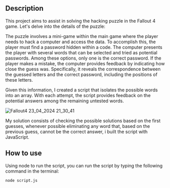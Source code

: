 ## Description 
This project aims to assist in solving the hacking puzzle in the Fallout 4 game. Let's delve into the details of the puzzle:

The puzzle involves a mini-game within the main game where the player needs to hack a computer and access the data. To accomplish this, the player must find a password hidden within a code. The computer presents the player with several words that can be selected and tried as potential passwords. Among these options, only one is the correct password. If the player makes a mistake, the computer provides feedback by indicating how close the guess was. Specifically, it reveals the correspondence between the guessed letters and the correct password, including the positions of these letters.

Given this information, I created a script that isolates the possible words into an array. With each attempt, the script provides feedback on the potential answers among the remaining untested words.

![Fallout4 23_04_2024 21_30_41](https://github.com/NondasNF/fallout-hack-puzzle-script/assets/54701024/f160479c-97df-4069-b1f6-14b0d76a3e2b)

My solution consists of checking the possible solutions based on the first guesses, whenever possible eliminating any word that, based on the previous guess, cannot be the correct answer, i built the script with JavaScript.

## How to use
Using node to run the script, you can run the script by typing the following command in the terminal:

```bash
node script.js
```

